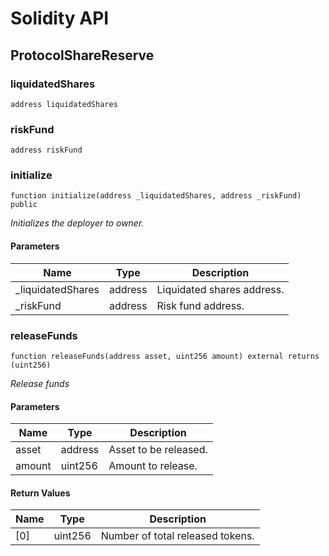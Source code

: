 # Solidity API

## ProtocolShareReserve

### liquidatedShares

```solidity
address liquidatedShares
```

### riskFund

```solidity
address riskFund
```

### initialize

```solidity
function initialize(address _liquidatedShares, address _riskFund) public
```

_Initializes the deployer to owner._

#### Parameters

| Name | Type | Description |
| ---- | ---- | ----------- |
| _liquidatedShares | address | Liquidated shares address. |
| _riskFund | address | Risk fund address. |

### releaseFunds

```solidity
function releaseFunds(address asset, uint256 amount) external returns (uint256)
```

_Release funds_

#### Parameters

| Name | Type | Description |
| ---- | ---- | ----------- |
| asset | address | Asset to be released. |
| amount | uint256 | Amount to release. |

#### Return Values

| Name | Type | Description |
| ---- | ---- | ----------- |
| [0] | uint256 | Number of total released tokens. |


